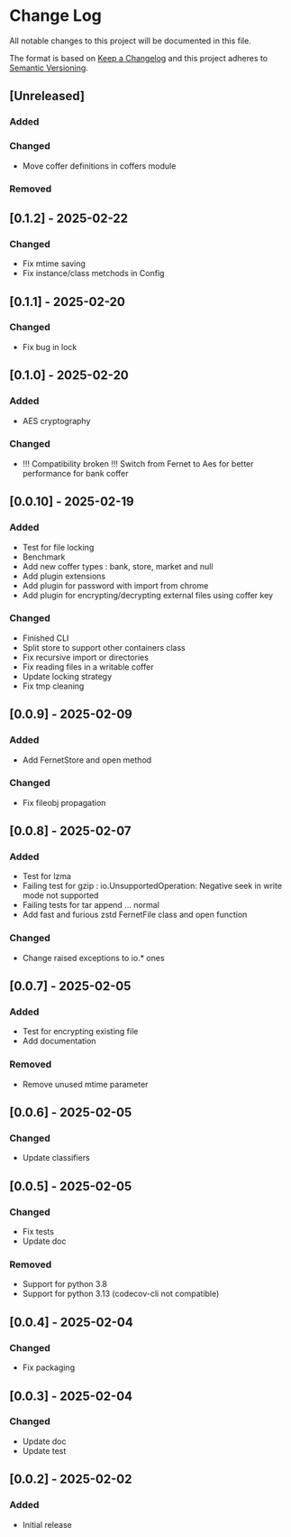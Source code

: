 # Change Log

All notable changes to this project will be documented in this file.

The format is based on [Keep a Changelog](http://keepachangelog.com/)
and this project adheres to [Semantic Versioning](http://semver.org/).

## [Unreleased]

### Added

### Changed

- Move coffer definitions in coffers module

### Removed


## [0.1.2] - 2025-02-22

### Changed

- Fix mtime saving
- Fix instance/class metchods in Config


## [0.1.1] - 2025-02-20

### Changed

- Fix bug in lock


## [0.1.0] - 2025-02-20

### Added

- AES cryptography

### Changed

- !!! Compatibility broken !!! Switch from Fernet to Aes for better
  performance for bank coffer


## [0.0.10] - 2025-02-19

### Added

- Test for file locking
- Benchmark
- Add new coffer types : bank, store, market and null
- Add plugin extensions
- Add plugin for password with import from chrome
- Add plugin for encrypting/decrypting external files using coffer key

### Changed

- Finished CLI
- Split store to support other containers class
- Fix recursive import or directories
- Fix reading files in a writable coffer
- Update locking strategy
- Fix tmp cleaning


## [0.0.9] - 2025-02-09

### Added

- Add FernetStore and open method

### Changed

- Fix fileobj propagation


## [0.0.8] - 2025-02-07

### Added

- Test for lzma
- Failing test for gzip : io.UnsupportedOperation: Negative seek in write mode not supported
- Failing tests for tar append ... normal
- Add fast and furious zstd FernetFile class and open function

### Changed

- Change raised exceptions to io.* ones


## [0.0.7] - 2025-02-05

### Added

- Test for encrypting existing file
- Add documentation

### Removed

- Remove unused mtime parameter


## [0.0.6] - 2025-02-05

### Changed

- Update classifiers


## [0.0.5] - 2025-02-05

### Changed

- Fix tests
- Update doc

### Removed

- Support for python 3.8
- Support for python 3.13 (codecov-cli not compatible)


## [0.0.4] - 2025-02-04

### Changed

- Fix packaging


## [0.0.3] - 2025-02-04

### Changed

- Update doc
- Update test


## [0.0.2] - 2025-02-02

### Added

- Initial release
